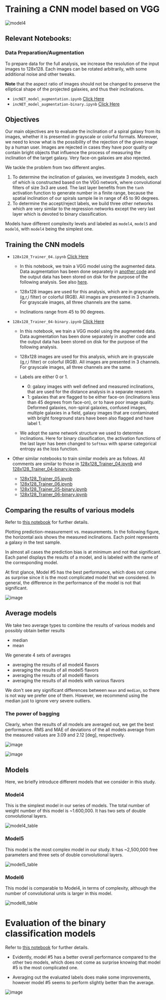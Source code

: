 # Training a CNN model based on VGG

![model4](https://user-images.githubusercontent.com/13570487/132303628-6657d08f-7ae3-4fe9-a96d-335569b5b150.png)

## Relevant Notebooks:

### Data Preparation/Augmentation

To prepare data for the full analysis, we increase the resolution of the input images to 128x128. Each images can be rotated arbitrarily, with some additional noise and other tweaks.

**Note** that the aspect ratio of images should not be changed to preserve the elliptical shape of the projected galaxies, and thus their inclinations.

- `incNET_model_augmentation.ipynb` [Click Here](https://github.com/ekourkchi/incNET-data/blob/master/incNET_VGGcnn_withAugmentation/incNET_model_augmentation.ipynb)
- `incNET_model_augmentation-binary.ipynb` [Click Here](https://github.com/ekourkchi/incNET-data/blob/master/incNET_VGGcnn_withAugmentation/incNET_model_augmentation-binary.ipynb)

## Objectives

Our main objectives are to evaluate the inclination of a spiral galaxy from its images, whether it is presented in grayscale or colorful formats.
Moreover, we need to know what is the possibility of the rejection of the given image by a human user. Images are rejected in cases they have poor quality or contain 
bright objects that influence the process of measuring the inclination of the target galaxy. Very face-on galaxies are also rejected.

We tackle the problem from two different angles.

1. To determine the inclination of galaxies, we investigate 3 models, each of which is constructed based on the VGG network, where convolutional filters of size 3x3 are used. The last layer benefits from the `tanh` activation function to generate number in a finite range, because the spatial inclination of our spirals sample lie in range of 45 to 90 degrees.
2. To determine the accept/reject labels, we build three other networks which are very similar to the regression networks except the very last layer which is devoted to binary classification.

Models have different complexity levels and labeled as `model4`, `model5` and `model6`, with `model4` being the simplest one. 


## Training the CNN models

- `128x128_Trainer_04.ipynb` [Click Here](https://github.com/ekourkchi/incNET-data/blob/master/incNET_VGGcnn_withAugmentation/128x128_Trainer_04.ipynb) 
    - In this notebook, we train a VGG model using the augmented data. Data augmentation has been done separately in [another code](https://github.com/ekourkchi/incNET-data/blob/master/incNET_dataPrep/Data_Preparation_gri.ipynb) and the output data has been stored on disk for the purpose of the following analysis. See also [here](https://github.com/ekourkchi/incNET-data/blob/master/incNET_dataPrep/Data_Preparation_RGB.ipynb).

    - 128x128 images are used for this analysis, which are in grayscale (g,r,i filter) or colorful (RGB). All images are presented in 3 channels. For grayscale images, all three channels are the same.

    - Inclinations range from 45 to 90 degrees.

- `128x128_Trainer_04-binary.ipynb` [Click Here](https://github.com/ekourkchi/incNET-data/blob/master/incNET_VGGcnn_withAugmentation/128x128_Trainer_04-binary.ipynb)

    - In this notebook, we train a VGG model using the augmented data. Data augmentation has been done separately in another code and the output data has been stored on disk for the purpose of the following analysis.

    - 128x128 images are used for this analysis, which are in grayscale (g,r,i filter) or colorful (RGB). All images are presented in 3 channels. For grayscale images, all three channels are the same.

    - Labels are either 0 or 1.

        - 0: galaxy images with well defined and measured inclinations, that are used for the distance analysis in a separate research
        - 1: galaxies that are flagged to be either face-on (inclinations less than 45 degrees from face-on), or to have poor image quality. Deformed galaxies, non-spiral galaxies, confused images, multiple galaxies in a field, galaxy images that are contaminated with bright foreground stars have been also flagged and have label 1.

    - We adopt the same network structure we used to determine inclinations. Here for binary classification, the activation functions of the last layer has been changed to `Softmax` with sparse categorical entropy as the loss function.

- Other similar notebooks to train similar models are as follows. All comments are similar to those in [128x128_Trainer_04.ipynb](https://github.com/ekourkchi/incNET-data/blob/master/incNET_VGGcnn_withAugmentation/128x128_Trainer_04.ipynb) and [128x128_Trainer_04-binary.ipynb](https://github.com/ekourkchi/incNET-data/blob/master/incNET_VGGcnn_withAugmentation/128x128_Trainer_04-binary.ipynb).
    - [128x128_Trainer_05.ipynb](https://github.com/ekourkchi/incNET-data/blob/master/incNET_VGGcnn_withAugmentation/128x128_Trainer_05.ipynb)
    - [128x128_Trainer_06.ipynb](https://github.com/ekourkchi/incNET-data/blob/master/incNET_VGGcnn_withAugmentation/128x128_Trainer_06.ipynb)
    - [128x128_Trainer_05-binary.ipynb](https://github.com/ekourkchi/incNET-data/blob/master/incNET_VGGcnn_withAugmentation/128x128_Trainer_05-binary.ipynb)
    - [128x128_Trainer_06-binary.ipynb](https://github.com/ekourkchi/incNET-data/blob/master/incNET_VGGcnn_withAugmentation/128x128_Trainer_06-binary.ipynb)


## Comparing the results of various models

Refer to [this notebook](https://github.com/ekourkchi/incNET-data/blob/master/incNET_VGGcnn_withAugmentation/model_evaluations_plots.ipynb) for further details.

Plotting prediction-measurement vs. measurements. In the following figure, the horizontal axis shows the measured inclinations. Each point represents a galaxy in the test sample. 

In almost all cases the prediction bias is at minimum and not that significant. Each panel displays the results of a model, and is labeled with the name of the corresponding model.  

At first glance, Model #5 has the best performance, which does not come as surprise since it is the most complicated model that we considered. In general, the difference in the performance of the model is not that significant. 

![image](https://user-images.githubusercontent.com/13570487/132320948-a4d2dd02-b81f-4ca9-9565-5dc06b021c8d.png)


## Average models

We take two average types to combine the results of various models and possibly obtain better results

- median
- mean

We generate 4 sets of averages

- averaging the results of all model4 flavors
- averaging the results of all model5 flavors
- averaging the results of all model6 flavors
- averaging the results of all models with various flavors

We don't see any significant differences between `mean` and `median`, so there is not way we prefer one of them. However, we recommend using the median just to ignore very severe outliers.

### The power of bagging

Clearly, when the results of all models are averaged out, we get the best performance. RMS and MAE of deviations of the all models average from the measured values are 3.09 and 2.12 [deg], respectively.

![image](https://user-images.githubusercontent.com/13570487/132321203-7362280a-8213-4cd8-80a5-efa53188e2e3.png)

![image](https://user-images.githubusercontent.com/13570487/132321248-75d78df5-0bda-48b8-b75e-884851007a59.png)



## Models

Here, we brielfy introduce different models that we consider in this study.

### Model4

This is the simplest model in our series of models. The total number of weight number of this model is ~1.600,000. It has two sets of double convolutional layers.


![model4_table](https://user-images.githubusercontent.com/13570487/132303705-b84cea19-a492-4832-9cd4-57bd9535599b.png)


### Model5

This model is the most complex model in our study. It has ~2,500,000 free parameters and three sets of double convolutional layers.

![model5_table](https://user-images.githubusercontent.com/13570487/132303862-d7901455-d591-45c5-9616-beaa6cb54eb4.png)


### Model6

This model is comparable to Model4, in terms of complexity, although the number of convolutional units is larger in this model.

![model6_table](https://user-images.githubusercontent.com/13570487/132305223-fd946618-d7aa-40da-b21b-096345804366.png)



# Evaluation of the binary classification models

Refer to [this notebook](https://github.com/ekourkchi/incNET-data/blob/master/incNET_VGGcnn_withAugmentation/model_evaluations_plots.ipynb) for further details.

- Evidently, model #5 has a better overall performance compared to the other two models, which does not come as surprise knowing that model #5 is the most complicated one.

- Averaging out the evaluated labels does make some improvements, however model #5 seems to perform slightly better than the average.

![image](https://user-images.githubusercontent.com/13570487/132331083-961596a8-99a0-442e-bd57-7cda7bbcae6c.png)




